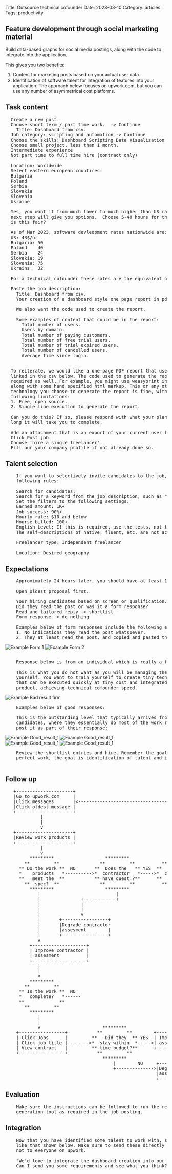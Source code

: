 Title: Outsource technical cofounder
Date:  2023-03-10
Category: articles
Tags: productivity


Feature development through social marketing material
-----------------------------------------------------

Build data-based graphs for social media postings, along with the
code to integrate into the application. 

This gives you two benefits: 
1. Content for marketing posts based on your actual user data. 
2. Identification of software talent for integration of features
into your application. The approach below focuses on upwork.com, but you
can use any number of asymmetrical cost platforms.


Task content
------------

<pre>
  Create a new post. 
  Choose short term / part time work.  -> Continue
    Title: Dashboard from csv.
  Job category: scripting and automation -> Continue 
  Choose the skills: Dashboard Scripting Data Visualization PDF HTML
  Choose small project, less than 1 month. 
  Intermediate experience
  Not part time to full time hire (contract only)

  Location: Worldwide
  Select eastern european countires: 
  Bulgaria
  Poland
  Serbia
  Slovakia
  Slovenia
  Ukraine
  
  Yes, you want it from much lower to much higher than US rates. The
  next step will give you options.  Choose 5-40 hours for the rate.  How
  is this fair? 

  As of Mar 2023, software devleopment rates nationwide are:
  US: 43$/hr
  Bulgaria: 50
  Poland    40 
  Serbia    24
  Slovakia: 19
  Slovenia: 75
  Ukrains:  32

  For a technical cofounder these rates are the equivalent of 200-400 per hour. 

  Paste the job description: 
    Title: Dashboard from csv.
    Your creation of a dashboard style one page report in pdf generated from the following data.

    We also want the code used to create the report. 

    Some examples of content that could be in the report: 
      Total number of users. 
      Users by domain. 
      Total number of paying customers. 
      Total number of free trial users.
      Total number of trial expired users.
      Total number of cancelled users.
      Average time since login. 


  To reiterate, we would like a one-page PDF report that uses the data
  linked in the csv below. The code used to generate the report is
  required as well. For example, you might use weasyprint in python
  along with some hand specified html markup. This or any other
  technology you choose to generate the report is fine, with the
  following limitations: 
  1. Free, open source. 
  2. Single line execution to generate the report.

  Can you do this? If so, please respond with what your plan and how
  long it will take you to complete.

  Add an attachment that is an export of your current user list.
  Click Post job.
  Choose 'hire a single freelancer'.
  Fill our your company profile if not already done so.
</pre>

Talent selection
----------------
<pre>
    If you want to selectively invite candidates to the job, use the
    following rules: 

    Search for candidates:
    Search for a keyword from the job description, such as "python dashboard"
    Set the filters to the following settings:
    Earned amount: 1K+
    Job success: 90%+
    Hourly rate: $10 and below
    Hourse billed: 100+
    English Level: If this is required, use the tests, not the self-descriptions. 
    The self-descriptions of native, fluent, etc. are not accurate.

    Freelancer type: Independent freelancer

    Location: Desired geography
</pre>

  
Expectations
------------
<pre>
    Approximately 24 hours later, you should have at least 15 responses. 

    Open oldest proposal first. 
  
    Your hiring candidates based on screen or qualification.
    Did they read the post or was it a form response? 
    Read and tailored reply -> shortlist
    Form response -> do nothing

    Examples below of form responses include the following examples: 
    1. No indications they read the post whatsoever.
    2. They at least read the post, and copied and pasted the requirements into their form response. 
</pre> 

![Example Form 1](/images/outsource/Example_Form_1.png)
![Example Form 2](/images/outsource/Example_Form_2.png)

<pre> 
    Response below is from an individual which is really a firm.

    This is what you do not want as you will be managing the team
    yourself. You want to train yourself to create tiny technical tasks
    that can be executed quickly at tiny cost and integrated into your
    product, achieving technical cofounder speed.
</pre> 

![Example Bad result firm](/images/outsource/Example_bad_result_firm.png)

<pre>
    Examples below of good responses: 

    This is the outstanding level that typically arrives from one of the
    candidates, where they essentially do most of the work requested and
    post it as part of their response: 
</pre> 

![Example Good_result_1](/images/outsource/Example_Good_result_1.png)
![Example Good_result_1](/images/outsource/Example_Good_result_1_powerbi.png)
![Example Good_result_1](/images/outsource/Example_Good_result_2.png)
![Example Good_result_1](/images/outsource/Example_of_realistic_proposal.png)


   
<pre>
    Review the shortlist entries and hire. Remember the goal here is not
    perfect work, the goal is identification of talent and integrity.

</pre>

Follow up 
---------
<pre>
   +---------------------+
   |Go to upwork.com     |
   |Click messages       |<---------------------------------------------------------------------------+
   |Click oldest message |                                                                            |
   +---------------------+                                                                            |
             |                                                                                        |
             |                                                                                        |
             v                                                                                        |
   +---------------------+                                                                            |
   |Review work products |                                                                            |
   +---------------------+                                                                            |
             |                                                                                        |
             v                                                                                        |
         *********                   *********              *********                                 |
       **         **               **         **          **         **         +---------------+     |
     ** Do the work **  NO       **  Does the   ** YES  **  Did you    ** YES   |Apologize, and |     |
     *    products   *---------->*  contractor   *----->*  communicate  *------>|post the fixed |     |
     **   meet the  **           ** have quest.?**      **  badly?     **       |communication. |     |
       **  spec?  **               **         **          **         **         +---------------+     |
         *********                   *********              *********                                 |
            |                            |                      |               +-----------------+   |
            |               +------------+                      |        NO     |Rephrase the task|   |
            |               |                                   +-------------> |requirements     |   |
            |               |                                                   +-----------------+   |
            |               v                                                           |             |
            |       +-----------------+                                                 v             |
            |       |Degrade contractor                                         +------------------+  |
            |       |assesment        |                                         |Degrade contractor| -+
            |       +-----------------+                                         |assesment         |
            v                                                                   +------------------+
         +--------------------+
         | Improve contractor |
         | assesment          |
         +--------------------+
            |
            |
            v
         *********
       **         **
     ** Is the work **  NO
     *   complete?   *------
     **             **
       **         **
         *********
            |
            |
            v                       *********                                              *********
    +-----------------+           **         **        +--------------------+            **         **
    | Click Jobs      |         **   Did they  ** YES  | Improve contractor |          **  Pay        **
    | Click job title |-------->*  stay within  *----->| assesment          |--------->*  contractor   *
    | View contract   |         ** time budget?**      +--------------------+          **             **
    +-----------------+           **         **                                          **         **
                                    *********                                              *********
                                        |        NO     +------------------+
                                        +-------------->|Degrade contractor|
                                                        |assesment         |
                                                        +------------------+
</pre>

Evaluation 
----------
<pre>
    Make sure the instructions can be followed to run the report
    generation tool as required in the job posting.    
</pre>


Integration
-----------
<pre>
    Now that you have identified some talent to work with, send messages
    like that shown below. Make sure to send these directly to them, and
    not to everyone on upwork.

    "We'd love to integrate the dashboard creation into our main project.
    Can I send you some requirements and see what you think? Thanks."
</pre>
